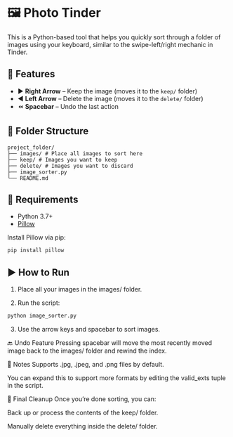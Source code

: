 # 🖼️ Photo Tinder

This is a Python-based tool that helps you quickly sort through a folder of images using your keyboard, similar to the swipe-left/right mechanic in Tinder.

## 🔧 Features

- ▶️ **Right Arrow** – Keep the image (moves it to the `keep/` folder)
- ◀️ **Left Arrow** – Delete the image (moves it to the `delete/` folder)
- ⏪ **Spacebar** – Undo the last action

## 📁 Folder Structure
```
project_folder/
├── images/ # Place all images to sort here
├── keep/ # Images you want to keep
├── delete/ # Images you want to discard
├── image_sorter.py
└── README.md
```
## 🐍 Requirements

- Python 3.7+
- [Pillow](https://python-pillow.org/)

Install Pillow via pip:
```bash
pip install pillow
```

## ▶️ How to Run
1) Place all your images in the images/ folder.

2) Run the script:
```bash
python image_sorter.py
```
3) Use the arrow keys and spacebar to sort images.

🔙 Undo Feature
Pressing spacebar will move the most recently moved image back to the images/ folder and rewind the index.

📌 Notes
Supports .jpg, .jpeg, and .png files by default.

You can expand this to support more formats by editing the valid_exts tuple in the script.

🧼 Final Cleanup
Once you’re done sorting, you can:

Back up or process the contents of the keep/ folder.

Manually delete everything inside the delete/ folder.

